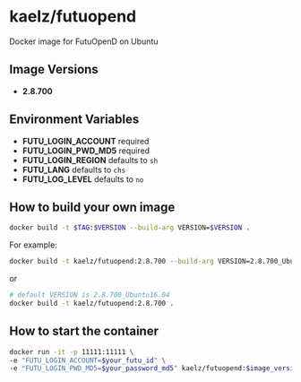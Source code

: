 # kaelz/futuopend

Docker image for FutuOpenD on Ubuntu

## Image Versions

- **2.8.700**

## Environment Variables

- **FUTU_LOGIN_ACCOUNT** required
- **FUTU_LOGIN_PWD_MD5** required
- **FUTU_LOGIN_REGION** defaults to `sh`
- **FUTU_LANG** defaults to `chs`
- **FUTU_LOG_LEVEL** defaults to `no`

## How to build your own image

```sh
docker build -t $TAG:$VERSION --build-arg VERSION=$VERSION .
```

For example:

```sh
docker build -t kaelz/futuopend:2.8.700 --build-arg VERSION=2.8.700_Ubuntu16.04 .
```

or

```sh
# default VERSION is 2.8.700_Ubuntu16.04
docker build -t kaelz/futuopend:2.8.700 .
```

## How to start the container

```sh
docker run -it -p 11111:11111 \
-e "FUTU_LOGIN_ACCOUNT=$your_futu_id" \
-e "FUTU_LOGIN_PWD_MD5=$your_password_md5" kaelz/futuopend:$image_version
```
